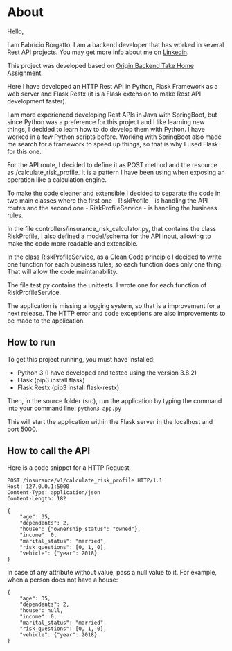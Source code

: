 # About

Hello,

I am Fabrício Borgatto. I am a backend developer that has worked in several Rest API projects. You may get more info about me on [Linkedin](https://www.linkedin.com/in/fabricioborgatto/).

This project was developed based on [Origin Backend Take Home Assignment](https://github.com/OriginFinancial/origin-backend-take-home-assignment).

Here I have developed an HTTP Rest API in Python, Flask Framework as a web server and Flask Restx (it is a Flask extension to make Rest API development faster).

I am more experienced developing Rest APIs in Java with SpringBoot, but since Python was a preference for this project and I like learning new things, I decided to learn how to do develop them with Python. I have worked in a few Python scripts before.
Working with SpringBoot also made me search for a framework to speed up things, so that is why I used Flask for this one.

For the API route, I decided to define it as POST method and the resource as /calculate_risk_profile. It is a pattern I have been using when exposing an operation like a calculation engine.

To make the code cleaner and extensible I decided to separate the code in two main classes where the first one - RiskProfile - is handling the API routes and the second one - RiskProfileService - is handling the business rules.

In the file controllers/insurance_risk_calculator.py, that contains the class RiskProfile, I also defined a model/schema for the API input, allowing to make the code more readable and extensible.

In the class RiskProfileService, as a Clean Code principle I decided to write one function for each business rules, so each function does only one thing. That will allow the code maintanability.

The file test.py contains the unittests. I wrote one for each function of RiskProfileService.

The application is missing a logging system, so that is a improvement for a next release. The HTTP error and code exceptions are also improvements to be made to the application.

## How to run

To get this project running, you must have installed:
- Python 3 (I have developed and tested using the version 3.8.2)
- Flask (pip3 install flask)
- Flask Restx (pip3 install flask-restx)

Then, in the source folder (src), run the application by typing the command into your command line:
    ``python3 app.py``

This will start the application within the Flask server in the localhost and port 5000.

## How to call the API

Here is a code snippet for a HTTP Request


    POST /insurance/v1/calculate_risk_profile HTTP/1.1
    Host: 127.0.0.1:5000
    Content-Type: application/json
    Content-Length: 182

    {
        "age": 35,
        "dependents": 2,
        "house": {"ownership_status": "owned"},
        "income": 0,
        "marital_status": "married",
        "risk_questions": [0, 1, 0],
        "vehicle": {"year": 2018}
    }

In case of any attribute without value, pass a null value to it. For example, when a person does not have a house:

    {
        "age": 35,
        "dependents": 2,
        "house": null,
        "income": 0,
        "marital_status": "married",
        "risk_questions": [0, 1, 0],
        "vehicle": {"year": 2018}
    }

